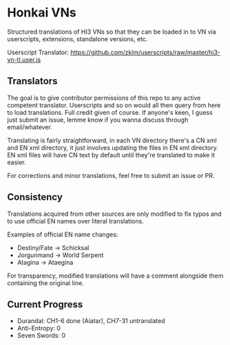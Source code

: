 # Honkai VNs
Structured translations of HI3 VNs so that they can be loaded in to VN via userscripts, extensions, standalone versions, etc.

Userscript Translator: https://github.com/zklm/userscripts/raw/master/hi3-vn-tl.user.js

## Translators
The goal is to give contributor permissions of this repo to any active competent translator. Userscripts and so on would all then query from here to load translations. Full credit given of course. If anyone's keen, I guess just submit an issue, lemme know if you wanna discuss through email/whatever.

Translating is fairly straightforward, in each VN directory there's a CN xml and EN xml directory, it just involves updating the files in EN xml directory. EN xml files will have CN text by default until they're translated to make it easier.

For corrections and minor translations, feel free to submit an issue or PR.

## Consistency
Translations acquired from other sources are only modified to fix typos and to use official EN names over literal translations. 

Examples of official EN name changes:
* Destiny/Fate -> Schicksal
* Jorgunmand -> World Serpent
* Atagina -> Ataegina

For transparency, modified translations will have a comment alongside them containing the original line.

## Current Progress
* Durandal: CH1-6 done (Aiatar), CH7-31 untranslated
* Anti-Entropy: 0
* Seven Swords: 0